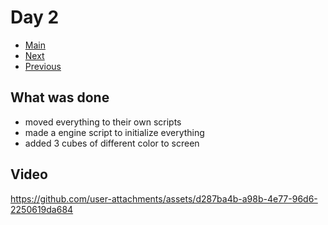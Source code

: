 # Day 2

- [Main](../README.md)
- [Next](Day2-part2.md)
- [Previous](Day1.md)

## What was done

- moved everything to their own scripts
- made a engine script to initialize everything
- added 3 cubes of different color to screen

## Video

<https://github.com/user-attachments/assets/d287ba4b-a98b-4e77-96d6-2250619da684>
